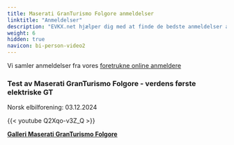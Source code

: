 ```yaml
---
title: Maserati GranTurismo Folgore anmeldelser
linktitle: "Anmeldelser"
description: "EVKX.net hjælper dig med at finde de bedste anmeldelser af denne model."
weight: 6
hidden: true
navicon: bi-person-video2
---
```

Vi samler anmeldelser fra vores [foretrukne online anmeldere](../../../../../guides/evreviewers/)

<div class="container text-center shadow p-2 pe-4 mb-5 bg-body-tertiary rounded border">
<h3>Test av Maserati GranTurismo Folgore - verdens første elektriske GT</h3>
<p>Norsk elbilforening: 03.12.2024</p>

{{< youtube Q2Xqo-v3Z_Q >}}

</div>
<div class="mt-3 mb-3">
<a href="../gallery/" class="text-decoration-none text-black">
<strong><i class="bi-arrow-left"></i>Galleri  </strong>
</a>
<a href="../" class="text-decoration-none text-black float-end">
<strong>Maserati GranTurismo Folgore <i class="bi-arrow-right"></i></strong>
</a>
</div>
